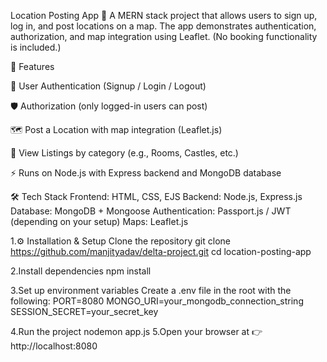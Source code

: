 Location Posting App 📍
A MERN stack project that allows users to sign up, log in, and post locations on a map.
The app demonstrates authentication, authorization, and map integration using Leaflet.
(No booking functionality is included.)


🚀 Features

🔑 User Authentication (Signup / Login / Logout)

🛡 Authorization (only logged-in users can post)

🗺 Post a Location with map integration (Leaflet.js)

📂 View Listings by category (e.g., Rooms, Castles, etc.)

⚡ Runs on Node.js with Express backend and MongoDB database

🛠 Tech Stack
Frontend: HTML, CSS, EJS
Backend: Node.js, Express.js
Database: MongoDB + Mongoose
Authentication: Passport.js / JWT (depending on your setup)
Maps: Leaflet.js

1.⚙ Installation & Setup
Clone the repository
git clone https://github.com/manjityadav/delta-project.git
cd location-posting-app

2.Install dependencies npm install

3.Set up environment variables Create a .env file in the root with the following: PORT=8080 MONGO_URI=your_mongodb_connection_string SESSION_SECRET=your_secret_key

4.Run the project nodemon app.js 5.Open your browser at 👉 http://localhost:8080
